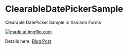 # ClearableDatePickerSample

Clearable DatePicker Sample in Xamarin Forms

<a href="https://imgflip.com/gif/1uneqp"><img src="https://i.imgflip.com/1uneqp.gif" title="made at imgflip.com"/></a>

Details here: <a href="https://xamgirl.com/clearable-datepicker-in-xamarin-forms"/>Blog Post</a>